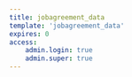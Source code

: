 ```yaml
---
title: jobagreement_data
template: 'jobagreement_data'
expires: 0
access:
    admin.login: true
    admin.super: true
---
```

